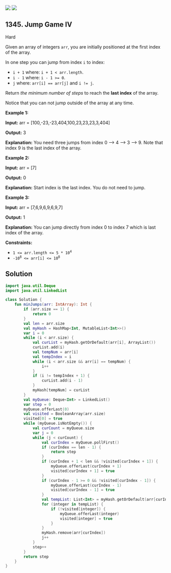 [![](https://img.shields.io/github/stars/javadev/LeetCode-in-Kotlin?label=Stars&style=flat-square)](https://github.com/javadev/LeetCode-in-Kotlin)
[![](https://img.shields.io/github/forks/javadev/LeetCode-in-Kotlin?label=Fork%20me%20on%20GitHub%20&style=flat-square)](https://github.com/javadev/LeetCode-in-Kotlin/fork)

## 1345\. Jump Game IV

Hard

Given an array of integers `arr`, you are initially positioned at the first index of the array.

In one step you can jump from index `i` to index:

*   `i + 1` where: `i + 1 < arr.length`.
*   `i - 1` where: `i - 1 >= 0`.
*   `j` where: `arr[i] == arr[j]` and `i != j`.

Return _the minimum number of steps_ to reach the **last index** of the array.

Notice that you can not jump outside of the array at any time.

**Example 1:**

**Input:** arr = [100,-23,-23,404,100,23,23,23,3,404]

**Output:** 3

**Explanation:** You need three jumps from index 0 --> 4 --> 3 --> 9. Note that index 9 is the last index of the array.

**Example 2:**

**Input:** arr = [7]

**Output:** 0

**Explanation:** Start index is the last index. You do not need to jump.

**Example 3:**

**Input:** arr = [7,6,9,6,9,6,9,7]

**Output:** 1

**Explanation:** You can jump directly from index 0 to index 7 which is last index of the array.

**Constraints:**

*   <code>1 <= arr.length <= 5 * 10<sup>4</sup></code>
*   <code>-10<sup>8</sup> <= arr[i] <= 10<sup>8</sup></code>

## Solution

```kotlin
import java.util.Deque
import java.util.LinkedList

class Solution {
    fun minJumps(arr: IntArray): Int {
        if (arr.size == 1) {
            return 0
        }
        val len = arr.size
        val myHash = HashMap<Int, MutableList<Int>>()
        var i = 0
        while (i < arr.size) {
            val curList = myHash.getOrDefault(arr[i], ArrayList())
            curList.add(i)
            val tempNum = arr[i]
            val tempIndex = i
            while (i < arr.size && arr[i] == tempNum) {
                i++
            }
            if (i != tempIndex + 1) {
                curList.add(i - 1)
            }
            myHash[tempNum] = curList
        }
        val myQueue: Deque<Int> = LinkedList()
        var step = 0
        myQueue.offerLast(0)
        val visited = BooleanArray(arr.size)
        visited[0] = true
        while (myQueue.isNotEmpty()) {
            val curCount = myQueue.size
            var j = 0
            while (j < curCount) {
                val curIndex = myQueue.pollFirst()
                if (curIndex == len - 1) {
                    return step
                }
                if (curIndex + 1 < len && !visited[curIndex + 1]) {
                    myQueue.offerLast(curIndex + 1)
                    visited[curIndex + 1] = true
                }
                if (curIndex - 1 >= 0 && !visited[curIndex - 1]) {
                    myQueue.offerLast(curIndex - 1)
                    visited[curIndex - 1] = true
                }
                val tempList: List<Int> = myHash.getOrDefault(arr[curIndex], ArrayList())
                for (integer in tempList) {
                    if (!visited[integer]) {
                        myQueue.offerLast(integer)
                        visited[integer] = true
                    }
                }
                myHash.remove(arr[curIndex])
                j++
            }
            step++
        }
        return step
    }
}
```
